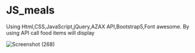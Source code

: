 # JS_meals
Using Html,CSS,JavaScript,jQuery,AZAX API,Bootstrap5,Font awesome.
By using API call food items will display


![Screenshot (268)](https://github.com/user-attachments/assets/700f1a24-060c-4432-b84e-b3018b693e7b)
